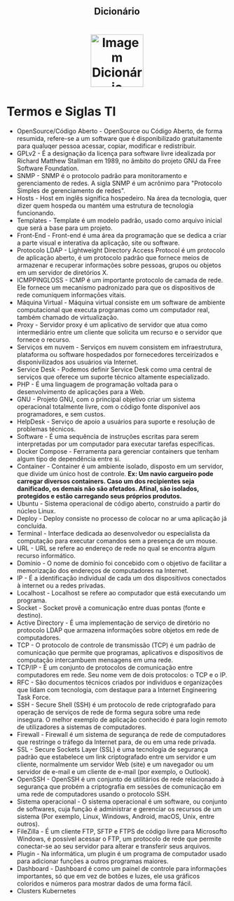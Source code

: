 <!-- Title -->

<p align="center">
  <h2 align="center">Dicionário</h2>
  <h1 align="center"><img src="https://cdn-icons-png.flaticon.com/512/917/917219.png" alt="Imagem Dicionário" width="120"></h1>

  # Termos e Siglas TI
  - OpenSource/Código Aberto - OpenSource ou Código Aberto, de forma resumida, refere-se a um software que é disponibilizado gratuitamente para qualuqer pessoa acessar, copiar, modificar e redistribuir.
  - GPLv2 - É a designação da licença para software livre idealizada por Richard Matthew Stallman em 1989, no âmbito do projeto GNU da Free Software Foundation.
  - SNMP - SNMP é o protocolo padrão para monitoramento e gerenciamento de redes. A sigla SNMP é um acrônimo para "Protocolo Simples de gerenciamento de redes".
 - Hosts - Host em inglês significa hospedeiro. Na área da tecnologia, quer dizer quem hospeda ou mantém uma estrutura de tecnologia funcionando.
 - Templates - Template é um modelo padrão, usado como arquivo inicial que será a base para um projeto.
 - Front-End - Front-end é uma área da programação que se dedica a criar a parte visual e interativa da aplicação, site ou software.
 - Protocolo LDAP - Lightweight Directory Access Protocol é um protocolo de aplicação aberto, é um protocolo padrão que fornece meios de armazenar e recuperar informações sobre pessoas, grupos ou objetos em um servidor de diretórios X.
 - ICMPPINGLOSS - ICMP é um importante protocolo de camada de rede. Ele fornece um mecanismo padronizado para que os dispositivos de rede comuniquem informações vitais. 
 - Máquina Virtual - Máquina virtual consiste em um software de ambiente computacional que executa programas como um computador real, também chamado de virtualização.
 - Proxy - Servidor proxy é um aplicativo de servidor que atua como intermediário entre um cliente que solicita um recurso e o servidor que fornece o recurso.
 - Serviços em nuvem - Serviços em nuvem consistem em infraestrutura, plataforma ou software hospedados por fornecedores terceirizados e disponivilizados aos usuários via Internet.
 - Service Desk - Podemos definir Service Desk como uma central de serviços que oferece um suporte técnico altamente especializado.
 - PHP - É uma linguagem de programação voltada para o desenvolvimento de aplicações para a Web.
 - GNU - Projeto GNU, com o principal objetivo criar um sistema operacional totalmente livre, com o código fonte disponível aos programadores, e sem custos.
 - HelpDesk - Serviço de apoio a usuários para suporte e resolução de problemas técnicos.
 - Software - É uma sequência de instruções escritas para serem interpretadas por um computador para executar tarefas específicas.
 - Docker Compose - Ferramenta para gerenciar containers que tenham algum tipo de dependência entre si.
 - Container - Container é um ambiente isolado, disposto em um servidor, que divide um único host de controle. **Ex: Um navio cargueiro pode carregar diversos containers. Caso um dos recipientes seja danificado, os demais não são afetados. Afinal, são isolados, protegidos e estão carregando seus próprios produtos.**
 - Ubuntu - Sistema operacional de código aberto, construido a partir do núcleo Linux.
 - Deploy - Deploy consiste no processo de colocar no ar uma aplicação já concluída.
 - Terminal - Interface dedicada ao desenvolvedor ou especialista da computação para executar comandos sem a presença de um mouse.
 - URL - URL se refere ao endereço de rede no qual se encontra algum recurso informático.
 - Domínio - O nome de domínio foi concebido com o objetivo de facilitar a memorização dos endereços de computadores na Internet.
 - IP - É a identificação individual de cada um dos dispositivos conectados à internet ou a redes privadas.
 - Localhost - Localhost se refere ao computador que está executando um programa.
 - Socket - Socket provê a comunicação entre duas pontas (fonte e destino).
 - Active Directory - É uma implementação de serviço de diretório no protocolo LDAP que armazena informações sobre objetos em rede de computadores.
 - TCP - O protocolo de controle de transmissão (TCP) é um padrão de comunicação que permite que programas, aplicativos e dispositivos de computação intercambuem mensagens em uma rede.
 - TCP/IP - É um conjunto de protocolos de comunicação entre computadores  em rede. Seu nome vem de dois protocolos: o TCP e o IP.
 - RFC - São documentos técnicos criados por individuos e organizações que lidam com tecnologia, com destaque para a Internet Engineering Task Force.
 - SSH - Secure Shell (SSH) é um protocolo de rede criptografado para operação de serviços de rede de forma segura sobre uma rede insegura. O melhor exemplo de aplicação conhecido é para login remoto de utilizadores a sistemas de computadores.
 - Firewall - Firewall é um sistema de segurança de rede de computadores que restringe o tráfego da Internet para, de ou em uma rede privada.
 - SSL - Secure Sockets Layer (SSL) é uma tecnologia de segurança padrão que estabelece um link criptografado entre um servidor e um cliente, normalmente um servidor Web (site) e um navegador ou um servidor de e-mail e um cliente de e-mail (por exemplo, o Outlook).
 - OpenSSH - OpenSSH é um conjunto de utilitários de rede relacionado à segurança que probém a criptografia em sessões de comunicação em uma rede de computadores usando o protocolo SSH.
 - Sistema operacional - O sistema operacional é um software, ou conjunto de softwares, cuja função é administrar e gerenciar os recursos de um sistema (Por exemplo, Linux, Windows, Android, macOS, Unix, entre outros).
 - FileZilla - É um cliente FTP, SFTP e FTPS de código livre para Microsofto Windows, é possível acessar o FTP, um protocolo de rede que permite conectar-se ao seu servidor para alterar e transferir seus arquivos.
- Plugin - Na informática, um plugin é um programa de computador usado para adicionar funções a outros programas maiores.
- Dashboard - Dashboard é como um painel de controle para informações importantes, só que em vez de botões e luzes, ele usa gráficos coloridos e números para mostrar dados de uma forma fácil.
- Clusters Kubernetes